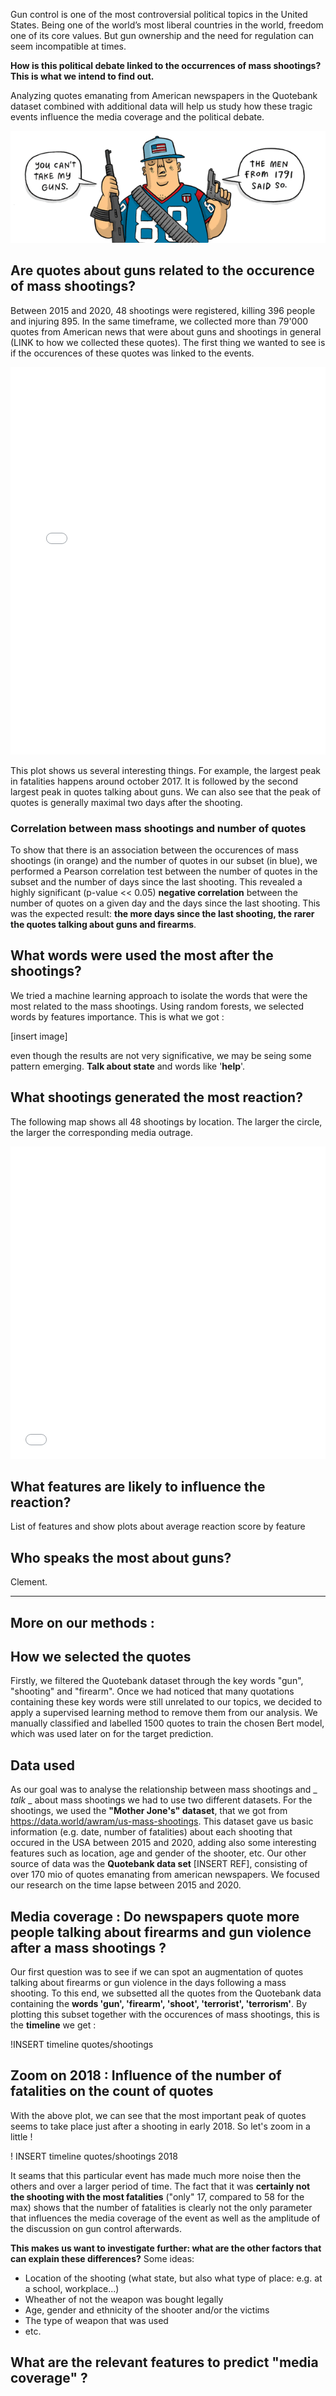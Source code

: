 <head>
 <style>
    
  .main-content {max-width: 100%;}
  .large_content {max-width:100%;}
   
 </style>
</head>

Gun control is one of the most controversial political topics in the United States. Being one of the world’s most liberal countries in the world, freedom one of its core values. But gun ownership and the need for regulation can seem incompatible at times.

**How is this political debate linked to the occurrences of mass shootings? This is what we intend to find out.**

Analyzing quotes emanating from American newspapers in the Quotebank dataset combined with additional data will help us study how these tragic events influence the media coverage and the political debate. 

![](guns_comic.gif)

## Are quotes about guns related to the occurence of mass shootings?

Between 2015 and 2020, 48 shootings were registered, killing 396 people and injuring 895. In the same timeframe, we collected more than 79'000 quotes from American news that were about guns and shootings in general (LINK to how we collected these quotes). The first thing we wanted to see is if the occurences of these quotes was linked to the events.

<iframe src="time_fatalities.html" width="100%" height=620 frameBorder="0"></iframe>

This plot shows us several interesting things. For example, the largest peak in fatalities happens around october 2017. It is followed by the second largest peak in quotes talking about guns. We can also see that the peak of quotes is generally maximal two days after the shooting.

### Correlation between mass shootings and number of quotes
 To show that there is an association between the occurences of mass shootings (in orange) and the number of quotes in our subset (in blue), we performed a Pearson correlation test between the number of quotes in the subset and the number of days since the last shooting. This revealed a highly significant (p-value << 0.05) **negative correlation** between the number of quotes on a given day and the days since the last shooting. This was the expected result: **the more days since the last shooting, the rarer the quotes talking about guns and firearms**.

## What words were used the most after the shootings?

We tried a machine learning approach to isolate the words that were the most related to the mass shootings. Using random forests, we selected words by features importance. This is what we got : 

[insert image]

even though the results are not very significative, we may be seing some pattern emerging. **Talk about state** and words like '**help**'. 

## What shootings generated the most reaction?

The following map shows all 48 shootings by location. The larger the circle, the larger the corresponding media outrage.
<iframe src="map.html" width="100%" height=500 frameBorder="0"></iframe>

## What features are likely to influence the reaction?

List of features and show plots about average reaction score by feature

## Who speaks the most about guns?

Clement.

----

## More on our methods : 

## How we selected the quotes
Firstly, we filtered the Quotebank dataset through the key words "gun", "shooting" and "firearm".
Once we had noticed that many quotations containing these key words were still unrelated to our topics, we decided to apply a supervised learning method to remove them from our analysis. We manually classified and labelled 1500 quotes to train the chosen Bert model, which was used later on for the target prediction.

## Data used

As our goal was to analyse the relationship between mass shootings and _ _talk_ _ about mass shootings we had to use two different datasets. For the shootings, we used the **"Mother Jone's" dataset**, that we got from https://data.world/awram/us-mass-shootings. This dataset gave us basic information (e.g. date, number of fatalities) about each shooting that occured in the USA between 2015 and 2020, adding also some interesting features such as location, age and gender of the shooter, etc. Our other source of data was the **Quotebank data set** [INSERT REF], consisting of over 170 mio of quotes emanating from american newspapers. We focused our research on the time lapse between 2015 and 2020. 

## Media coverage : Do newspapers quote more people talking about firearms and gun violence after a mass shootings ? 

Our first question was to see if we can spot an augmentation of quotes talking about firearms or gun violence in the days following a mass shooting. To this end, we subsetted all the quotes from the Quotebank data containing the **words 'gun', 'firearm', 'shoot', 'terrorist', 'terrorism'**. By plotting this subset together with the occurences of mass shootings, this is the **timeline** we get : 

!INSERT timeline quotes/shootings

## Zoom on 2018 : Influence of the number of fatalities on the count of quotes

With the above plot, we can see that the most important peak of quotes seems to take place just after a shooting in early 2018. So let's zoom in a little !

! INSERT timeline quotes/shootings 2018

It seams that this particular event has made much more noise then the others and over a larger period of time. The fact that it was **certainly not the shooting with the most fatalities** ("only" 17, compared to 58 for the max) shows that the number of fatalities is clearly not the only parameter that influences the media coverage of the event as well as the amplitude of the discussion on gun control afterwards.

**This makes us want to investigate further: what are the other factors that can explain these differences?** Some ideas: 
- Location of the shooting (what state, but also what type of place: e.g. at a school, workplace...)
- Wheather of not the weapon was bought legally
- Age, gender and ethnicity of the shooter and/or the victims
- The type of weapon that was used
- etc.

## What are the relevant features to predict "media coverage" ? 


